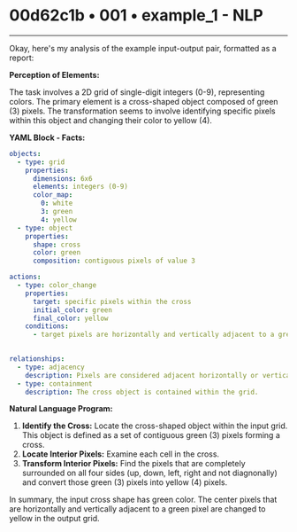 # 00d62c1b • 001 • example_1 - NLP

---
Okay, here's my analysis of the example input-output pair, formatted as a report:

**Perception of Elements:**

The task involves a 2D grid of single-digit integers (0-9), representing colors. The primary element is a cross-shaped object composed of green (3) pixels. The transformation seems to involve identifying specific pixels within this object and changing their color to yellow (4).

**YAML Block - Facts:**



```yaml
objects:
  - type: grid
    properties:
      dimensions: 6x6
      elements: integers (0-9)
      color_map:
        0: white
        3: green
        4: yellow
  - type: object
    properties:
      shape: cross
      color: green
      composition: contiguous pixels of value 3

actions:
  - type: color_change
    properties:
      target: specific pixels within the cross
      initial_color: green
      final_color: yellow
    conditions:
      - target pixels are horizontally and vertically adjacent to a green pixel
      

relationships:
  - type: adjacency
    description: Pixels are considered adjacent horizontally or vertically, not diagonally.
  - type: containment
    description: The cross object is contained within the grid.
```



**Natural Language Program:**

1.  **Identify the Cross:** Locate the cross-shaped object within the input grid. This object is defined as a set of contiguous green (3) pixels forming a cross.
2.  **Locate Interior Pixels:** Examine each cell in the cross.
3. **Transform Interior Pixels:** Find the pixels that are completely surrounded on all four sides (up, down, left, right and not diagnonally) and convert those green (3) pixels into yellow (4) pixels.

In summary, the input cross shape has green color. The center pixels that are horizontally and vertically adjacent to a green pixel are changed to yellow in the output grid.

